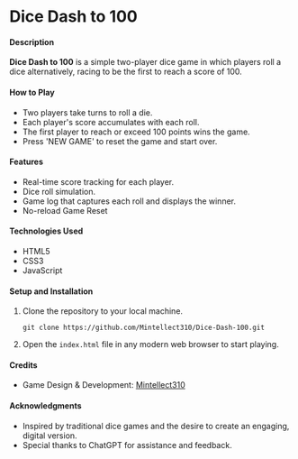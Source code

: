 # Dice Dash to 100

#### Description
**Dice Dash to 100** is a simple two-player dice game in which players roll a dice alternatively, racing to be the first to reach a score of 100.

#### How to Play
- Two players take turns to roll a die.
- Each player's score accumulates with each roll.
- The first player to reach or exceed 100 points wins the game.
- Press 'NEW GAME' to reset the game and start over.

#### Features
- Real-time score tracking for each player.
- Dice roll simulation.
- Game log that captures each roll and displays the winner.
- No-reload Game Reset

#### Technologies Used
- HTML5
- CSS3
- JavaScript

#### Setup and Installation
1. Clone the repository to your local machine.
   ```
   git clone https://github.com/Mintellect310/Dice-Dash-100.git
   ```
2. Open the `index.html` file in any modern web browser to start playing.

#### Credits
- Game Design & Development: [Mintellect310](https://github.com/Mintellect310/)

#### Acknowledgments
- Inspired by traditional dice games and the desire to create an engaging, digital version.
- Special thanks to ChatGPT for assistance and feedback.